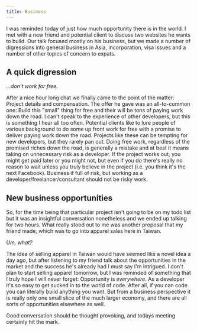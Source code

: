 ```yaml
---
title: Business
---
```


I was reminded today of just how much opportunity there is in the world. I met with a new friend and potential client to discuss two websites he wants to build. Our talk focused mostly on his business, but we made a number of digressions into general business in Asia, incorporation, visa issues and a number of other topics of concern to expats.

## A quick digression

_...don't work for free._

After a nice hour long chat we finally came to the point of the matter: Project details and compensation. The offer he gave was an all-to-common one: Build this "small" thing for free and their will be tons of paying work down the road. I can't speak to the experience of other developers, but this is something I hear all too often. Potential clients like to lure people of various background to do some up front work for free with a promise to deliver paying work down the road. Projects like these can be tempting for new developers, but they rarely pan out. Doing free work, regardless of the promised riches down the road, is generally a mistake and at best it means taking on unnecessary risk as a developer. If the project works out, you might get paid later or you might not, but even if you do there's really no reason to wait unless you truly believe in the project (i.e. you think it's the next Facebook). Business if full of risk, but working as a developer/freelancer/consultant should not be risky work.

## New business opportunities

So, for the time being that particular project isn't going to be on my todo list but it was an insightful conversation nonetheless and we ended up talking for two hours. What really stood out to me was another proposal that my friend made, which was to go into apparel sales here in Taiwan.

_Um, what?_

The idea of selling apparel in Taiwan would have seemed like a novel idea a day ago, but after listening to my friend talk about the opportunities in the market and the success he's already had I must say I'm intrigued. I don't plan to start selling apparel tomorrow, but I was reminded of something that I truly hope I will never forget: Opportunity is _everywhere_. As a developer it's so easy to get sucked in to the world of code. After all, if you can code you can literally build anything you want. But from a business perspective it is really only one small slice of the much larger economy, and there are all sorts of opportunities elsewhere as well.

Good conversation should be thought provoking, and todays meeting certainly hit the mark.
